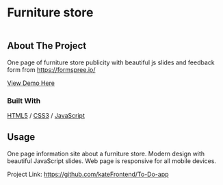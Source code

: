 <div>


  <h1>Furniture store </h1>
  
  <img src="" alt="">
 
</div>

<!-- ABOUT THE PROJECT -->
## About The Project
One page of furniture store publicity with beautiful js slides and feedback form from https://formspree.io/

  <p>
    <a href="https://furniture-me.glitch.me">View Demo Here</a>
  </p>




### Built With

[HTML5](https://www.w3schools.com/html/) / [CSS3](https://www.w3schools.com/css/) / [JavaScript](https://www.w3schools.com/js/)
 



<!-- USAGE EXAMPLES -->
## Usage
One page information site about a furniture store.
Modern design with beautiful JavaScript slides.
Web page is responsive for all mobile devices.





Project Link: https://github.com/kateFrontend/To-Do-app



